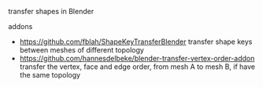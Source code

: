 transfer shapes in Blender

addons
- https://github.com/fblah/ShapeKeyTransferBlender
  transfer shape keys between meshes of different topology
- https://github.com/hannesdelbeke/blender-transfer-vertex-order-addon
  transfer the vertex, face and edge order, from mesh A to mesh B, if have the same topology